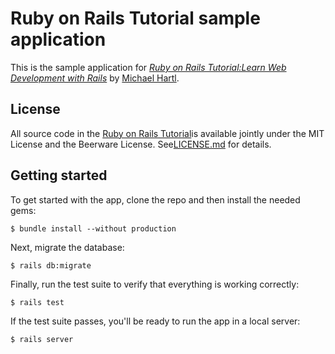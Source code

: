 # Ruby on Rails Tutorial sample application
This is the sample application for [*Ruby on Rails Tutorial:Learn Web Development with Rails*](http://www.railstutorial.org/) by [Michael Hartl](http://www.michaelhartl.com/).

## License
All source code in the [Ruby on Rails Tutorial](http://railstutorial.org/)is available jointly under the MIT License and the Beerware License. See[LICENSE.md](LICENSE.md) for details.

## Getting started
To get started with the app, clone the repo and then install the needed gems:
```
$ bundle install --without production
```
Next, migrate the database:
```
$ rails db:migrate
```
Finally, run the test suite to verify that everything is working correctly:
```
$ rails test
```
If the test suite passes, you'll be ready to run the app in a local server:
```
$ rails server
```
